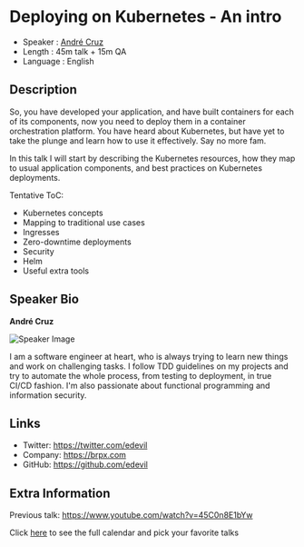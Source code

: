 Deploying on Kubernetes - An intro
=========================

* Speaker   : [André Cruz](https://pixels.camp/edevil)
* Length    : 45m talk + 15m QA
* Language  : English

Description
-----------

So, you have developed your application, and have built containers for each of its components, now you need to deploy them in a container orchestration platform. You have heard about Kubernetes, but have yet to take the plunge and learn how to use it effectively. Say no more fam.

In this talk I will start by describing the Kubernetes resources, how they map to usual application components, and best practices on
Kubernetes deployments.

Tentative ToC:

* Kubernetes concepts
* Mapping to traditional use cases
* Ingresses
* Zero-downtime deployments
* Security
* Helm
* Useful extra tools

Speaker Bio
-----------

**André Cruz**

![Speaker Image](https://avatars0.githubusercontent.com/u/12426?v=4)

I am a software engineer at heart, who is always trying to learn new things and work on challenging tasks. I follow TDD guidelines on my projects and try to automate the whole process, from testing to deployment, in true CI/CD fashion. I'm also passionate about functional programming and information security.

Links
-----

* Twitter: https://twitter.com/edevil
* Company: https://brpx.com
* GitHub: https://github.com/edevil

Extra Information
-----------------

Previous talk: https://www.youtube.com/watch?v=45C0n8E1bYw

Click [here][1] to see the full calendar and pick your favorite talks

[1]: https://pixels.camp/schedule/

